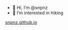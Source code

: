 - 👋 Hi, I’m @snpnz
- 👀 I’m interested in hiking

[snpnz.github.io](https://snpnz.github.io)

<!---
snpnz/snpnz is a ✨ special ✨ repository because its `README.md` (this file) appears on your GitHub profile.
You can click the Preview link to take a look at your changes.
--->
